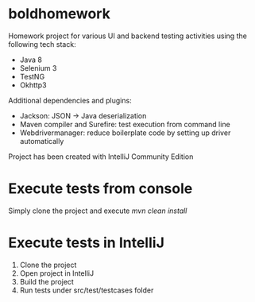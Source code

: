 # boldhomework

Homework project for various UI and backend testing activities using the following tech stack:

- Java 8
- Selenium 3
- TestNG
- Okhttp3

Additional dependencies and plugins:
- Jackson: JSON -> Java deserialization
- Maven compiler and Surefire: test execution from command line
- Webdrivermanager: reduce boilerplate code by setting up driver automatically
 
Project has been created with IntelliJ Community Edition
 
# Execute tests from console #

Simply clone the project and execute *mvn clean install* 

# Execute tests in IntelliJ #

1. Clone the project
2. Open project in IntelliJ
3. Build the project
4. Run tests under src/test/testcases folder